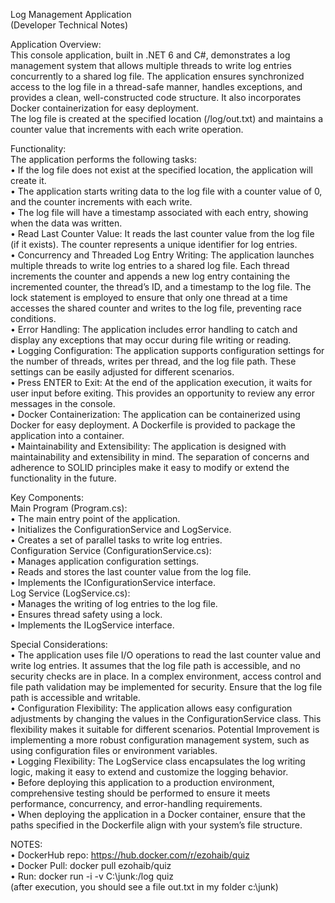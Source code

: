<p class="has-line-data" data-line-start="0" data-line-end="2">Log Management Application<br>
(Developer Technical Notes)</p>
<p class="has-line-data" data-line-start="3" data-line-end="6">Application Overview:<br>
This console application, built in .NET 6 and C#, demonstrates a log management system that allows multiple threads to write log entries concurrently to a shared log file. The application ensures synchronized access to the log file in a thread-safe manner, handles exceptions, and provides a clean, well-constructed code structure. It also incorporates Docker containerization for easy deployment.<br>
The log file is created at the specified location (/log/out.txt) and maintains a counter value that increments with each write operation.</p>
<p class="has-line-data" data-line-start="7" data-line-end="19">Functionality:<br>
The application performs the following tasks:<br>
•   If the log file does not exist at the specified location, the application will create it.<br>
•   The application starts writing data to the log file with a counter value of 0, and the counter increments with each write.<br>
•   The log file will have a timestamp associated with each entry, showing when the data was written.<br>
•   Read Last Counter Value: It reads the last counter value from the log file (if it exists). The counter represents a unique identifier for log entries.<br>
•   Concurrency and Threaded Log Entry Writing: The application launches multiple threads to write log entries to a shared log file. Each thread increments the counter and appends a new log entry containing the incremented counter, the thread’s ID, and a timestamp to the log file. The lock statement is employed to ensure that only one thread at a time accesses the shared counter and writes to the log file, preventing race conditions.<br>
•   Error Handling: The application includes error handling to catch and display any exceptions that may occur during file writing or reading.<br>
•   Logging Configuration: The application supports configuration settings for the number of threads, writes per thread, and the log file path. These settings can be easily adjusted for different scenarios.<br>
•   Press ENTER to Exit: At the end of the application execution, it waits for user input before exiting. This provides an opportunity to review any error messages in the console.<br>
•   Docker Containerization: The application can be containerized using Docker for easy deployment. A Dockerfile is provided to package the application into a container.<br>
•   Maintainability and Extensibility: The application is designed with maintainability and extensibility in mind. The separation of concerns and adherence to SOLID principles make it easy to modify or extend the functionality in the future.</p>
<p class="has-line-data" data-line-start="22" data-line-end="35">Key Components:<br>
Main Program (Program.cs):<br>
•   The main entry point of the application.<br>
•   Initializes the ConfigurationService and LogService.<br>
•   Creates a set of parallel tasks to write log entries.<br>
Configuration Service (ConfigurationService.cs):<br>
•   Manages application configuration settings.<br>
•   Reads and stores the last counter value from the log file.<br>
•   Implements the IConfigurationService interface.<br>
Log Service (LogService.cs):<br>
•   Manages the writing of log entries to the log file.<br>
•   Ensures thread safety using a lock.<br>
•   Implements the ILogService interface.</p>
<p class="has-line-data" data-line-start="36" data-line-end="42">Special Considerations:<br>
•   The application uses file I/O operations to read the last counter value and write log entries. It assumes that the log file path is accessible, and no security checks are in place. In a complex environment, access control and file path validation may be implemented for security. Ensure that the log file path is accessible and writable.<br>
•   Configuration Flexibility: The application allows easy configuration adjustments by changing the values in the ConfigurationService class. This flexibility makes it suitable for different scenarios. Potential Improvement is implementing a more robust configuration management system, such as using configuration files or environment variables.<br>
•   Logging Flexibility: The LogService class encapsulates the log writing logic, making it easy to extend and customize the logging behavior.<br>
•   Before deploying this application to a production environment, comprehensive testing should be performed to ensure it meets performance, concurrency, and error-handling requirements.<br>
•   When deploying the application in a Docker container, ensure that the paths specified in the Dockerfile align with your system’s file structure.</p>
<p class="has-line-data" data-line-start="43" data-line-end="48">NOTES:<br>
•   DockerHub repo: <a href="https://hub.docker.com/r/ezohaib/quiz">https://hub.docker.com/r/ezohaib/quiz</a><br>
•   Docker Pull: docker pull ezohaib/quiz<br>
•   Run: docker run -i -v C:\junk:/log quiz<br>
(after execution, you should see a file out.txt in my folder c:\junk)</p>
